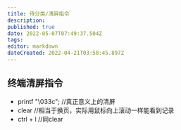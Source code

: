 ```yaml
---
title: 待分类/清屏指令
description: 
published: true
date: 2022-05-07T07:49:37.504Z
tags: 
editor: markdown
dateCreated: 2022-04-21T03:50:45.897Z
---
```


## 终端清屏指令

- printf "\033c";                 //真正意义上的清屏
- clear                                    //相当于换页，实际用鼠标向上滚动一样能看到记录
- ctrl + l                                  //同clear